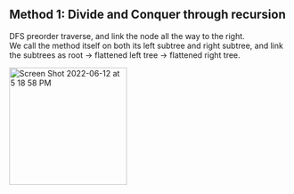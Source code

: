 ## Method 1: Divide and Conquer through recursion 
DFS preorder traverse, and link the node all the way to the right. </br>
We call the method itself on both its left subtree and right subtree, and link the subtrees as root -> flattened left tree -> flattened right tree. </br>

<img width="211" alt="Screen Shot 2022-06-12 at 5 18 58 PM" src="https://user-images.githubusercontent.com/106039830/173254027-9a45ac20-7fda-4707-bb46-0132f7d23b24.png">


